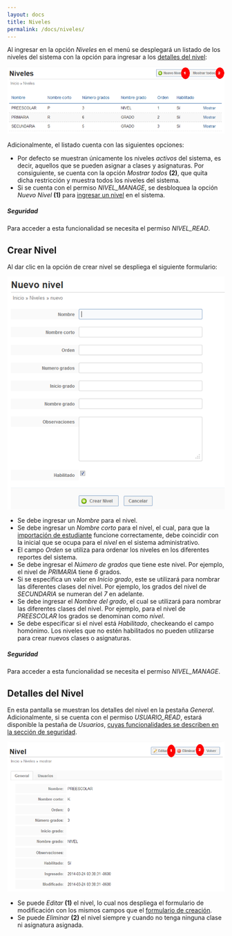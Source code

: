 ```yaml
---
layout: docs
title: Niveles
permalink: /docs/niveles/
---
```


Al ingresar en la opción *Niveles* en el menú se desplegará un listado de los niveles del sistema con la opción para ingresar a
los [detalles del nivel](#detalles_del_nivel):

![listado](/img/docs/niveles_index.png)

Adicionalmente, el listado cuenta con las siguientes opciones:

- Por defecto se muestran únicamente los niveles *activos* del sistema, es decir, aquellos que se pueden asignar a clases y asignaturas. Por consiguiente,
  se cuenta con la opción *Mostrar todos* **(2)**, que quita dicha restricción y muestra todos los niveles del sistema.
- Si se cuenta con el permiso *NIVEL_MANAGE*, se desbloquea la opción *Nuevo Nivel* **(1)** para [ingresar un nivel](#crear_nivel) en el sistema.

<div class="note info">
  <h5>Seguridad</h5>
  <p>Para acceder a esta funcionalidad se necesita el permiso <i>NIVEL_READ</i>.</p>
</div>

## Crear Nivel

Al dar clic en la opción de crear nivel se despliega el siguiente formulario:

![nuevo](/img/docs/niveles_new.png)

- Se debe ingresar un *Nombre* para el nivel.
- Se debe ingresar un *Nombre corto* para el nivel, el cual, para que la [importación de estudiante](/docs/estudiantes/#importar_estudiante)
  funcione correctamente, debe coincidir con la inicial que se ocupa para el *nivel* en el sistema administrativo.
- El campo *Orden* se utiliza para ordenar los niveles en los diferentes reportes del sistema.
- Se debe ingresar el *Número de grados* que tiene este nivel. Por ejemplo, el nivel de *PRIMARIA* tiene *6* grados.
- Si se especifica un valor en *Inicio grado*, este se utilizará para nombrar las diferentes clases del nivel. Por ejemplo,
  los grados del nivel de *SECUNDARIA* se numeran del *7* en adelante.
- Se debe ingresar el *Nombre del grado*, el cual se utilizará para nombrar las diferentes clases del nivel. Por ejemplo, 
  para el nivel de *PREESCOLAR* los grados se denominan como *nivel*.
- Se debe especificar si el nivel está *Habilitado*, checkeando el campo homónimo. Los niveles que no estén habilitados no pueden
  utilizarse para crear nuevos clases o asignaturas.

<div class="note info">
  <h5>Seguridad</h5>
  <p>Para acceder a esta funcionalidad se necesita el permiso <i>NIVEL_MANAGE</i>.</p>
</div>

## Detalles del Nivel

En esta pantalla se muestran los detalles del nivel en la pestaña *General*. Adicionalmente, si se cuenta con el permiso *USUARIO_READ*, 
estará disponible la pestaña de *Usuarios*, [cuyas funcionalidades se describen en la sección de seguridad](/docs/seguridad/#objetos).

![detalles](/img/docs/niveles_show.png)

- Se puede *Editar* **(1)** el nivel, lo cual nos despliega el formulario de modificación con los mismos campos que el 
  [formulario de creación](#crear_nivel).
- Se puede *Eliminar* **(2)** el nivel siempre y cuando no tenga ninguna clase ni asignatura asignada.
